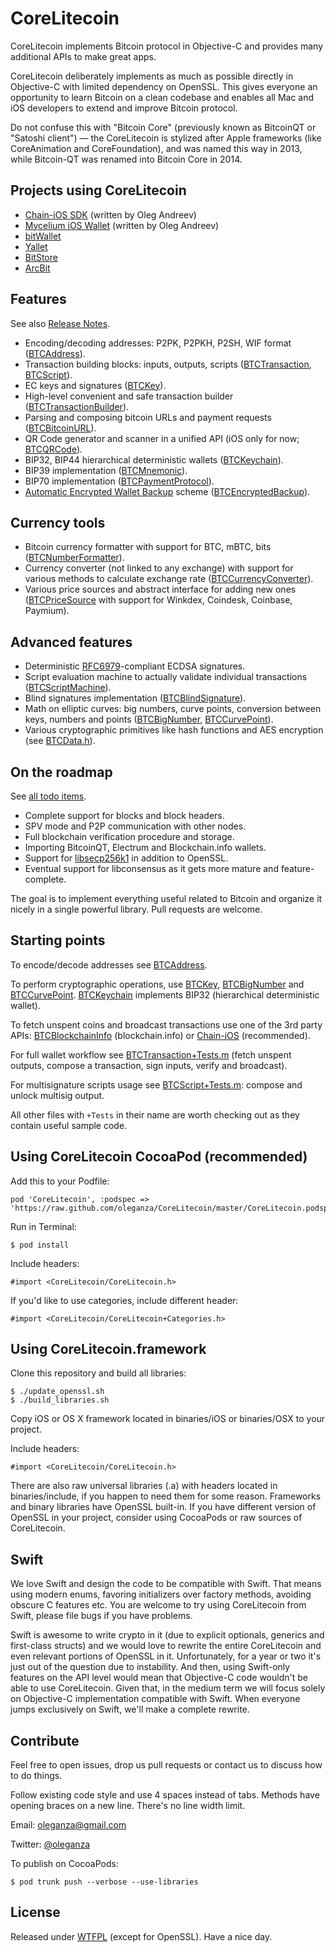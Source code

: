 CoreLitecoin
===========

CoreLitecoin implements Bitcoin protocol in Objective-C and provides many additional APIs to make great apps.

CoreLitecoin deliberately implements as much as possible directly in Objective-C with limited dependency on OpenSSL. This gives everyone an opportunity to learn Bitcoin on a clean codebase and enables all Mac and iOS developers to extend and improve Bitcoin protocol.

Do not confuse this with "Bitcoin Core" (previously known as BitcoinQT or "Satoshi client") — the CoreLitecoin is stylized after Apple frameworks (like CoreAnimation and CoreFoundation), and was named this way in 2013, while Bitcoin-QT was renamed into Bitcoin Core in 2014.


Projects using CoreLitecoin
--------------------------

- [Chain-iOS SDK](https://github.com/chain-engineering/chain-ios) (written by Oleg Andreev)
- [Mycelium iOS Wallet](https://itunes.apple.com/us/app/mycelium-bitcoin-wallet/id943912290) (written by Oleg Andreev)
- [bitWallet](https://itunes.apple.com/us/app/bitwallet-bitcoin-wallet/id777634714)
- [Yallet](https://www.yallet.com)
- [BitStore](http://bitstoreapp.com)
- [ArcBit](http://arcbit.io)

Features
--------

See also [Release Notes](ReleaseNotes.md).

- Encoding/decoding addresses: P2PK, P2PKH, P2SH, WIF format ([BTCAddress](https://github.com/oleganza/CoreLitecoin/blob/master/CoreLitecoin/BTCAddress.h)).
- Transaction building blocks: inputs, outputs, scripts ([BTCTransaction](https://github.com/oleganza/CoreLitecoin/blob/master/CoreLitecoin/BTCTransaction.h), [BTCScript](https://github.com/oleganza/CoreLitecoin/blob/master/CoreLitecoin/BTCScript.h)).
- EC keys and signatures ([BTCKey](https://github.com/oleganza/CoreLitecoin/blob/master/CoreLitecoin/BTCKey.h)).
- High-level convenient and safe transaction builder ([BTCTransactionBuilder](https://github.com/oleganza/CoreLitecoin/blob/master/CoreLitecoin/BTCTransactionBuilder.h)).
- Parsing and composing bitcoin URLs and payment requests ([BTCBitcoinURL](https://github.com/oleganza/CoreLitecoin/blob/master/CoreLitecoin/BTCBitcoinURL.h)).
- QR Code generator and scanner in a unified API (iOS only for now; [BTCQRCode](https://github.com/oleganza/CoreLitecoin/blob/master/CoreLitecoin/BTCQRCode.h)).
- BIP32, BIP44 hierarchical deterministic wallets ([BTCKeychain](https://github.com/oleganza/CoreLitecoin/blob/master/CoreLitecoin/BTCKeychain.h)).
- BIP39 implementation ([BTCMnemonic](https://github.com/oleganza/CoreLitecoin/blob/master/CoreLitecoin/BTCMnemonic.h)).
- BIP70 implementation ([BTCPaymentProtocol](https://github.com/oleganza/CoreLitecoin/blob/master/CoreLitecoin/BTCPaymentProtocol.h)).
- [Automatic Encrypted Wallet Backup](https://github.com/oleganza/bitcoin-papers/blob/master/AutomaticEncryptedWalletBackups.md) scheme ([BTCEncryptedBackup](https://github.com/oleganza/CoreLitecoin/blob/master/CoreLitecoin/BTCEncryptedBackup.h)).

Currency tools
--------------

- Bitcoin currency formatter with support for BTC, mBTC, bits ([BTCNumberFormatter](https://github.com/oleganza/CoreLitecoin/blob/master/CoreLitecoin/BTCNumberFormatter.h)).
- Currency converter (not linked to any exchange) with support for various methods to calculate exchange rate ([BTCCurrencyConverter](https://github.com/oleganza/CoreLitecoin/blob/master/CoreLitecoin/BTCCurrencyConverter.h)).
- Various price sources and abstract interface for adding new ones ([BTCPriceSource](https://github.com/oleganza/CoreLitecoin/blob/master/CoreLitecoin/BTCPriceSource.h) with support for Winkdex, Coindesk, Coinbase, Paymium).

Advanced features
-----------------

- Deterministic [RFC6979](https://tools.ietf.org/html/rfc6979#section-3.2)-compliant ECDSA signatures.
- Script evaluation machine to actually validate individual transactions ([BTCScriptMachine](https://github.com/oleganza/CoreLitecoin/blob/master/CoreLitecoin/BTCScriptMachine.h)).
- Blind signatures implementation ([BTCBlindSignature](https://github.com/oleganza/CoreLitecoin/blob/master/CoreLitecoin/BTCBlindSignature.h)).
- Math on elliptic curves: big numbers, curve points, conversion between keys, numbers and points ([BTCBigNumber](https://github.com/oleganza/CoreLitecoin/blob/master/CoreLitecoin/BTCBigNumber.h), [BTCCurvePoint](https://github.com/oleganza/CoreLitecoin/blob/master/CoreLitecoin/BTCCurvePoint.h)).
- Various cryptographic primitives like hash functions and AES encryption (see [BTCData.h](https://github.com/oleganza/CoreLitecoin/blob/master/CoreLitecoin/BTCData.h)).


On the roadmap
--------------

See [all todo items](https://github.com/oleganza/CoreLitecoin/issues).

- Complete support for blocks and block headers.
- SPV mode and P2P communication with other nodes.
- Full blockchain verification procedure and storage.
- Importing BitcoinQT, Electrum and Blockchain.info wallets.
- Support for [libsecp256k1](https://github.com/bitcoin/secp256k1) in addition to OpenSSL.
- Eventual support for libconsensus as it gets more mature and feature-complete.

The goal is to implement everything useful related to Bitcoin and organize it nicely in a single powerful library. Pull requests are welcome.


Starting points
---------------

To encode/decode addresses see [BTCAddress](https://github.com/oleganza/CoreLitecoin/blob/master/CoreLitecoin/BTCAddress.h).

To perform cryptographic operations, use [BTCKey](https://github.com/oleganza/CoreLitecoin/blob/master/CoreLitecoin/BTCKey.h), [BTCBigNumber](https://github.com/oleganza/CoreLitecoin/blob/master/CoreLitecoin/BTCBigNumber.h) and [BTCCurvePoint](https://github.com/oleganza/CoreLitecoin/blob/master/CoreLitecoin/BTCCurvePoint). [BTCKeychain](https://github.com/oleganza/CoreLitecoin/blob/master/CoreLitecoin/BTCKeychain.h) implements BIP32 (hierarchical deterministic wallet).

To fetch unspent coins and broadcast transactions use one of the 3rd party APIs: [BTCBlockchainInfo](https://github.com/oleganza/CoreLitecoin/blob/master/CoreLitecoin/BTCBlockchainInfo.h) (blockchain.info) or [Chain-iOS](https://github.com/chain-engineering/chain-ios) (recommended).

For full wallet workflow see [BTCTransaction+Tests.m](https://github.com/oleganza/CoreLitecoin/blob/master/CoreLitecoin/BTCTransaction+Tests.m) (fetch unspent outputs, compose a transaction, sign inputs, verify and broadcast).

For multisignature scripts usage see [BTCScript+Tests.m](https://github.com/oleganza/CoreLitecoin/blob/master/CoreLitecoin/BTCScript+Tests.m): compose and unlock multisig output.

All other files with `+Tests` in their name are worth checking out as they contain useful sample code.


Using CoreLitecoin CocoaPod (recommended)
----------------------------------------

Add this to your Podfile:

    pod 'CoreLitecoin', :podspec => 'https://raw.github.com/oleganza/CoreLitecoin/master/CoreLitecoin.podspec'

Run in Terminal:

    $ pod install

Include headers:

	#import <CoreLitecoin/CoreLitecoin.h>

If you'd like to use categories, include different header:

	#import <CoreLitecoin/CoreLitecoin+Categories.h>


Using CoreLitecoin.framework
---------------------------

Clone this repository and build all libraries:

	$ ./update_openssl.sh
	$ ./build_libraries.sh

Copy iOS or OS X framework located in binaries/iOS or binaries/OSX to your project.

Include headers:

	#import <CoreLitecoin/CoreLitecoin.h>
	
There are also raw universal libraries (.a) with headers located in binaries/include, if you happen to need them for some reason. Frameworks and binary libraries have OpenSSL built-in. If you have different version of OpenSSL in your project, consider using CocoaPods or raw sources of CoreLitecoin.


Swift
-----

We love Swift and design the code to be compatible with Swift. That means using modern enums, favoring initializers over factory methods, avoiding obscure C features etc. You are welcome to try using CoreLitecoin from Swift, please file bugs if you have problems.

Swift is awesome to write crypto in it (due to explicit optionals, generics and first-class structs) and we would love to rewrite the entire CoreLitecoin and even relevant portions of OpenSSL in it. Unfortunately, for a year or two it's just out of the question due to instability. And then, using Swift-only features on the API level would mean that Objective-C code wouldn't be able to use CoreLitecoin. Given that, in the medium term we will focus solely on Objective-C implementation compatible with Swift. When everyone jumps exclusively on Swift, we'll make a complete rewrite.


Contribute
----------

Feel free to open issues, drop us pull requests or contact us to discuss how to do things.

Follow existing code style and use 4 spaces instead of tabs. Methods have opening braces on a new line. There's no line width limit.

Email: [oleganza@gmail.com](mailto:oleganza@gmail.com)

Twitter: [@oleganza](http://twitter.com/oleganza)

To publish on CocoaPods:

    $ pod trunk push --verbose --use-libraries


License
-------

Released under [WTFPL](http://www.wtfpl.net) (except for OpenSSL). Have a nice day.

